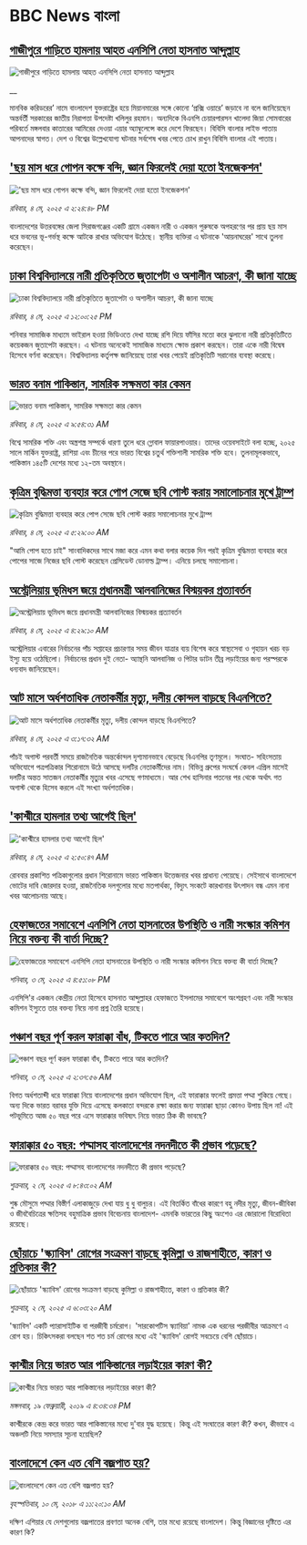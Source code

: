 # BBC News বাংলা## [গাজীপুরে গাড়িতে হামলায় আহত এনসিপি নেতা হাসনাত আব্দুল্লাহ](https://www.bbc.co.uk/bengali/live/c0kx022kp44t?at_campaign=githubrss)![গাজীপুরে গাড়িতে হামলায় আহত এনসিপি নেতা হাসনাত আব্দুল্লাহ](https://ichef.bbci.co.uk/ace/standard/240/cpsprodpb/a5df/live/1ac98850-28f1-11f0-8f57-b7237f6a66e6.jpg)__মানবিক করিডরের’ নামে বাংলাদেশ যুক্তরাষ্ট্রের হয়ে মিয়ানমারের সঙ্গে কোনো ‘প্রক্সি ওয়ারে’ জড়াবে না বলে জানিয়েছেন অন্তর্বর্তী সরকারের জাতীয় নিরাপত্তা উপদেষ্টা খলিলুর রহমান। অন্যদিকে বিএনপি চেয়ারপারসন খালেদা জিয়া সোমবারের পরিবর্তে মঙ্গলবার কাতারের আমিরের দেওয়া এয়ার অ্যাম্বুলেন্সে করে দেশে ফিরছেন। বিবিসি বাংলার লাইভ পাতায় আপনাদের স্বাগত। দেশ ও বিশ্বের উল্লেখযোগ্য ঘটনার সর্বশেষ খবর পেতে চোখ রাখুন বিবিসি বাংলার এই পাতায়।## ['ছয় মাস ধরে গোপন কক্ষে বন্দি, জ্ঞান ফিরলেই দেয়া হতো ইনজেকশন'](https://www.bbc.com/bengali/articles/cqx4npr0xl0o?at_campaign=githubrss)!['ছয় মাস ধরে গোপন কক্ষে বন্দি, জ্ঞান ফিরলেই দেয়া হতো ইনজেকশন'](https://ichef.bbci.co.uk/ace/standard/240/cpsprodpb/fb71/live/b5a1d2e0-28ad-11f0-8f57-b7237f6a66e6.jpg)_রবিবার, ৪ মে, ২০২৫ এ ২:২৪:৪৮ PM_বাংলাদেশের উত্তরবঙ্গের জেলা সিরাজগঞ্জের একটি গ্রামে একজন নারী ও একজন পুরুষকে অপহরণের পর প্রায় ছয় মাস ধরে ভবনের ভূ-গর্ভস্থ কক্ষে আটকে রাখার অভিযোগ উঠেছে। স্থানীয় ব্যক্তিরা এ ঘটনাকে 'আয়নাঘরের' সাথে তুলনা করেছেন।## [ঢাকা বিশ্ববিদ্যালয়ে নারী প্রতিকৃতিতে জুতাপেটা ও অশালীন আচরণ, কী জানা যাচ্ছে](https://www.bbc.com/bengali/articles/c5y5n7wd8wlo?at_campaign=githubrss)![ঢাকা বিশ্ববিদ্যালয়ে নারী প্রতিকৃতিতে জুতাপেটা ও অশালীন আচরণ, কী জানা যাচ্ছে](https://ichef.bbci.co.uk/ace/standard/240/cpsprodpb/0b96/live/b6d76ce0-28d2-11f0-8c66-ebf25fc2cfef.jpg)_রবিবার, ৪ মে, ২০২৫ এ ১২:০০:২৫ PM_শনিবার সামাজিক মাধ্যমে ভাইরাল হওয়া ভিডিওতে দেখা যাচ্ছে রশি দিয়ে ফাঁসির মতো করে ঝুলানো নারী প্রতিকৃতিটিতে কয়েকজন জুতাপেটা করছেন। এ ঘটনায় অনেকেই সামাজিক মাধ্যমে ক্ষোভ প্রকাশ করছেন। তারা একে নারী বিদ্বেষ হিসেবে বর্ণনা করেছেন। বিশ্ববিদ্যালয় কর্তৃপক্ষ জানিয়েছে তারা খবর পেয়েই প্রতিকৃতিটি সরানোর ব্যবস্থা করেছে।## [ভারত বনাম পাকিস্তান, সামরিক সক্ষমতা কার কেমন ](https://www.bbc.com/bengali/articles/c62gm3y9dl1o?at_campaign=githubrss)![ভারত বনাম পাকিস্তান, সামরিক সক্ষমতা কার কেমন ](https://ichef.bbci.co.uk/ace/standard/240/cpsprodpb/b45e/live/e470bad0-268e-11f0-b26b-ab62c890638b.jpg)_রবিবার, ৪ মে, ২০২৫ এ ৯:৫৪:৩১ AM_বিশ্বে সামরিক শক্তি এবং অস্ত্রশস্ত্র সম্পর্কে ধারণা তুলে ধরে গ্লোবাল ফায়ারপাওয়ার। তাদের ওয়েবসাইটে বলা হচ্ছে, ২০২৫ সালে মার্কিন যুক্তরাষ্ট্র, রাশিয়া এবং চীনের পরে ভারত বিশ্বের চতুর্থ শক্তিশালী সামরিক শক্তি হবে। তুলনামূলকভাবে, পাকিস্তান ১৪৫টি দেশের মধ্যে ১২-তম অবস্থানে।## [কৃত্রিম বুদ্ধিমত্তা ব্যবহার করে পোপ সেজে ছবি পোস্ট করায় সমালোচনার মুখে ট্রাম্প](https://www.bbc.com/bengali/articles/c793p59ydywo?at_campaign=githubrss)![কৃত্রিম বুদ্ধিমত্তা ব্যবহার করে পোপ সেজে ছবি পোস্ট করায় সমালোচনার মুখে ট্রাম্প](https://ichef.bbci.co.uk/ace/standard/240/cpsprodpb/ad49/live/fea24190-2895-11f0-9575-175e62861a43.jpg)_রবিবার, ৪ মে, ২০২৫ এ ৫:২৯:০০ AM_"আমি পোপ হতে চাই" সাংবাদিকদের সাথে মজা করে এমন কথা বলার কয়েক দিন পরই কৃত্রিম বুদ্ধিমত্তা ব্যবহার করে পোপের সাজে নিজের ছবি পোস্ট করেছেন প্রেসিডেন্ট ডোনাল্ড ট্রাম্প। এনিয়ে চলছে সমালোচনা।## [অস্ট্রেলিয়ায় ভূমিধস জয়ে প্রধানমন্ত্রী আলবানিজের বিস্ময়কর প্রত্যাবর্তন](https://www.bbc.com/bengali/articles/c1drw9gy33wo?at_campaign=githubrss)![অস্ট্রেলিয়ায় ভূমিধস জয়ে প্রধানমন্ত্রী আলবানিজের বিস্ময়কর প্রত্যাবর্তন](https://ichef.bbci.co.uk/ace/standard/240/cpsprodpb/a3f6/live/e31d5b10-2897-11f0-8f57-b7237f6a66e6.jpg)_রবিবার, ৪ মে, ২০২৫ এ ৪:২৯:১০ AM_অস্ট্রেলিয়ার এবারের নির্বাচনের পাঁচ সপ্তাহের প্রচারণার সময় জীবন যাত্রার ব্যয় বিশেষ করে স্বাস্থ্যসেবা ও গৃহায়ন খরচ বড় ইস্যু হয়ে ওঠেছিলো। নির্বাচনের প্রধান দুই নেতা- অ্যান্থনি আলবানিজ ও পিটার ডাটন তীব্র লড়াইয়ের জন্য পরস্পরকে ধন্যবাদ জানিয়েছেন।## [আট মাসে অর্ধশতাধিক নেতাকর্মীর মৃত্যু, দলীয় কোন্দল বাড়ছে বিএনপিতে?](https://www.bbc.com/bengali/articles/c0jz3l9920qo?at_campaign=githubrss)![আট মাসে অর্ধশতাধিক নেতাকর্মীর মৃত্যু, দলীয় কোন্দল বাড়ছে বিএনপিতে?](https://ichef.bbci.co.uk/ace/standard/240/cpsprodpb/60e1/live/1b7f26e0-28a8-11f0-8c66-ebf25fc2cfef.jpg)_রবিবার, ৪ মে, ২০২৫ এ ৩:১৭:৩২ AM_পাঁচই অগাস্ট পরবর্তী সময়ে রাজনৈতিক অন্তর্কোন্দল দৃশ্যমানভাবে বেড়েছে বিএনপির তৃণমূলে। সংঘাত- সহিংসতায় অভিযোগে পত্রপত্রিকার শিরোনামে উঠে আসছে দলটির নেতাকর্মীদের নাম। বিভিন্ন গ্রুপের সংঘর্ষে কেবল এপ্রিল মাসেই দলটির অন্তত সাতজন নেতাকর্মীর মৃত্যুর খবর এসেছে গণমাধ্যমে। আর শেখ হাসিনার পতনের পর থেকে অর্থাৎ গত অগাস্ট থেকে হিসেব করলে এই সংখ্যা অর্ধশতাধিক।## ['কাশ্মীরে হামলার তথ্য আগেই ছিল'](https://www.bbc.com/bengali/articles/cly50gwgnneo?at_campaign=githubrss)!['কাশ্মীরে হামলার তথ্য আগেই ছিল'](https://ichef.bbci.co.uk/ace/standard/240/cpsprodpb/5d84/live/3eedc360-288b-11f0-8f57-b7237f6a66e6.jpg)_রবিবার, ৪ মে, ২০২৫ এ ২:৫০:৪৭ AM_রোববার প্রকাশিত পত্রিকাগুলোর প্রধান শিরোনামে ভারত পাকিস্তান উত্তেজনার খবর প্রাধান্য পেয়েছে। সেইসাথে বাংলাদেশে ভোটের দাবি জোরদার হওয়া, রাজনৈতিক দলগুলোর মধ্যে মতপার্থক্য, বিদ্যুৎ সংকটে কারখানার উৎপাদন বন্ধ এমন নানা খবর আলোচনায় আছে।## [হেফাজতের সমাবেশে এনসিপি নেতা হাসনাতের উপস্থিতি ও নারী সংস্কার কমিশন নিয়ে বক্তব্য কী বার্তা দিচ্ছে?](https://www.bbc.com/bengali/articles/c20xvk0l4xko?at_campaign=githubrss)![হেফাজতের সমাবেশে এনসিপি নেতা হাসনাতের উপস্থিতি ও নারী সংস্কার কমিশন নিয়ে বক্তব্য কী বার্তা দিচ্ছে?](https://ichef.bbci.co.uk/ace/standard/240/cpsprodpb/adf5/live/57dc8560-282b-11f0-8f57-b7237f6a66e6.png)_শনিবার, ৩ মে, ২০২৫ এ ৪:৫১:০৮ PM_এনসিপি'র একজন কেন্দ্রীয় নেতা হিসেবে হাসনাত আব্দুল্লাহর হেফাজতে ইসলামের সমাবেশে অংশগ্রহণ এবং নারী সংস্কার কমিশন ইস্যুতে তার বক্তব্য নিয়ে নানা প্রশ্ন তৈরি হয়েছে।## [পঞ্চাশ বছর পূর্ণ করল ফারাক্কা বাঁধ, টিকতে পারে আর কতদিন?](https://www.bbc.com/bengali/articles/cly1j90y6dvo?at_campaign=githubrss)![পঞ্চাশ বছর পূর্ণ করল ফারাক্কা বাঁধ, টিকতে পারে আর কতদিন?](https://ichef.bbci.co.uk/ace/standard/240/cpsprodpb/9f66/live/07258490-266f-11f0-af27-090e238d1774.jpg)_শনিবার, ৩ মে, ২০২৫ এ ২:৩৭:৫৬ AM_বিগত অর্ধশতাব্দী ধরে ফারাক্কা নিয়ে বাংলাদেশের প্রধান অভিযোগ ছিল, এই ফারাক্কার ফলেই প্রমত্তা পদ্মা শুকিয়ে গেছে। অন্য দিকে  ভারত বরাবর যুক্তি দিয়ে এসেছে কলকাতা বন্দরকে রক্ষা করার জন্য ফারাক্কা ছাড়া কোনও উপায় ছিল না! এই পটভূমিতে আজ ৫০ বছর পরে এসে ফারাক্কার ভবিষ্যৎ নিয়ে ভারত ঠিক কী ভাবছে?## [ফারাক্কার ৫০ বছর: পদ্মাসহ বাংলাদেশের নদনদীতে কী প্রভাব পড়েছে? ](https://www.bbc.com/bengali/articles/cedy72927lyo?at_campaign=githubrss)![ফারাক্কার ৫০ বছর: পদ্মাসহ বাংলাদেশের নদনদীতে কী প্রভাব পড়েছে? ](https://ichef.bbci.co.uk/ace/standard/240/cpsprodpb/b0b8/live/a824b9b0-26c4-11f0-8c66-ebf25fc2cfef.jpg)_শুক্রবার, ২ মে, ২০২৫ এ ৮:৪৩:০২ AM_শুষ্ক মৌসুমে পদ্মার বিস্তীর্ণ এলাকাজুড়ে দেখা যায় ধু ধু বালুচর। এই বিতর্কিত বাঁধের কারণে বহু নদীর মৃত্যু, জীবন-জীবিকা ও জীববৈচিত্রের ক্ষতিসহ বহুমাত্রিক প্রভাব বিবেচনায় বাংলাদেশ- এমনকি ভারতের কিছু অংশেও এর জোরালো বিরোধিতা রয়েছে।## [ছোঁয়াচে 'স্ক্যাবিস' রোগের সংক্রমণ বাড়ছে কুমিল্লা ও রাজশাহীতে, কারণ ও প্রতিকার কী?](https://www.bbc.com/bengali/articles/c5ylmr5e8nzo?at_campaign=githubrss)![ছোঁয়াচে 'স্ক্যাবিস' রোগের সংক্রমণ বাড়ছে কুমিল্লা ও রাজশাহীতে, কারণ ও প্রতিকার কী?](https://ichef.bbci.co.uk/ace/standard/240/cpsprodpb/8fb9/live/3a38eb40-2685-11f0-9b5b-234434c99085.jpg)_শুক্রবার, ২ মে, ২০২৫ এ ৬:০৩:২০ AM_'স্ক্যাবিস' একটি প্যারাসাইটিক বা পরজীবী চর্মরোগ। 'সারকোপটিস স্ক্যাবিয়া' নামক এক ধরনের পরজীবীর আক্রমণে এ রোগ হয়। চিকিৎসকরা বলছেন শত শত চর্ম রোগের মধ্যে এই 'স্ক্যাবিস' রোগই সবচেয়ে বেশি ছোঁয়াচে।## [কাশ্মীর নিয়ে ভারত আর পাকিস্তানের লড়াইয়ের কারণ কী?](https://www.bbc.com/bengali/news-47292738?at_campaign=githubrss)![কাশ্মীর নিয়ে ভারত আর পাকিস্তানের লড়াইয়ের কারণ কী?](https://ichef.bbci.co.uk/ace/standard/240/cpsprodpb/E2EA/production/_105709085__105648048_hi052329226.jpg)_মঙ্গলবার, ১৯ ফেব্রুয়ারী, ২০১৯ এ ৪:৩৪:৩৪ PM_কাশ্মীরকে কেন্দ্র করে ভারত আর পাকিস্তানের মধ্যে দু'বার যুদ্ধ হয়েছে। কিন্তু এই সংঘাতের কারণ কী? কখন, কীভাবে এ অঞ্চলটি নিয়ে সমস্যার সূচনা হয়েছিল?## [বাংলাদেশে কেন এত বেশি বজ্রপাত হয়?](https://www.bbc.com/bengali/news-44064409?at_campaign=githubrss)![বাংলাদেশে কেন এত বেশি বজ্রপাত হয়?](https://ichef.bbci.co.uk/ace/standard/240/cpsprodpb/149BF/production/_101251448_f97cb6b3-6ecf-4c56-a9f4-969e26dfa7b2.jpg)_বৃহস্পতিবার, ১০ মে, ২০১৮ এ ১১:২০:১০ AM_দক্ষিণ এশিয়ার যে দেশগুলোয় বজ্রপাতের প্রবণতা অনেক বেশি, তার মধ্যে রয়েছে বাংলাদেশ। কিন্তু বিজ্ঞানের দৃষ্টিতে এর কারণ কি?